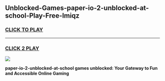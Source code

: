 
## Unblocked-Games-paper-io-2-unblocked-at-school-Play-Free-lmiqz
<h3>
<a href="https://premium76.site?title=paper-io-2-unblocked-at-school&ref=23A">CLICK TO PLAY</a></h3>
<hr>

<h3>
<a href="https://premium76.site?title=paper-io-2-unblocked-at-school&ref=23A">CLICK 2 PLAY</a>
  
</h3>

<a href="https://premium76.site?title=paper-io-2-unblocked-at-school&ref=23A"><img src="https://clearcache.store/games.png"></a>


**paper-io-2-unblocked-at-school games unblocked: Your Gateway to Fun and Accessible Online Gaming**

